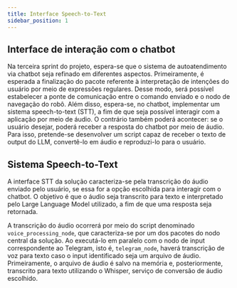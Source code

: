 ```yaml
---
title: Interface Speech-to-Text
sidebar_position: 1
---
```


## Interface de interação com o chatbot

Na terceira sprint do projeto, espera-se que o sistema de autoatendimento via chatbot seja refinado em diferentes aspectos. Primeiramente, é esperada a finalização do pacote referente à interpretação de intenções do usuário por meio de expressões regulares. Desse modo, será possível estabelecer a ponte de comunicação entre o comando enviado e o nodo de navegação do robô. Além disso, espera-se, no chatbot, implementar um sistema speech-to-text (STT), a fim de que seja possível interagir com a aplicação por meio de áudio. O contrário também poderá acontecer: se o usuário desejar, poderá receber a resposta do chatbot por meio de áudio. Para isso, pretende-se desenvolver um script capaz de receber o texto de output do LLM, convertê-lo em áudio e reproduzi-lo para o usuário.

## Sistema Speech-to-Text

A interface STT da solução caracteriza-se pela transcrição do áudio enviado pelo usuário, se essa for a opção escolhida para interagir com o chatbot. O objetivo é que o áudio seja transcrito para texto e interpretado pelo Large Language Model utilizado, a fim de que uma resposta seja retornada.

A transcrição do áudio ocorrerá por meio do script denominado <code>voice_processing_node</code>, que caracteriza-se por um dos pacotes do nodo central da solução. Ao executá-lo em paralelo com o nodo de input correspondente ao Telegram, isto é, <code>telegram_node</code>, haverá transcrição de voz para texto caso o input identificado seja um arquivo de áudio. Primeiramente, o arquivo de áudio é salvo na memória e, posteriormente, transcrito para texto utilizando o Whisper, serviço de conversão de áudio escolhido.